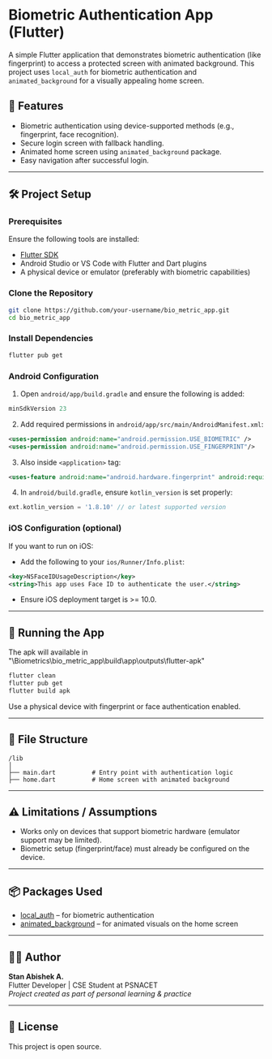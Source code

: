 # Biometric Authentication App (Flutter)

A simple Flutter application that demonstrates biometric authentication (like fingerprint) to access a protected screen with animated background. This project uses `local_auth` for biometric authentication and `animated_background` for a visually appealing home screen.

## 🚀 Features

- Biometric authentication using device-supported methods (e.g., fingerprint, face recognition).
- Secure login screen with fallback handling.
- Animated home screen using `animated_background` package.
- Easy navigation after successful login.

---

## 🛠️ Project Setup

### Prerequisites

Ensure the following tools are installed:

- [Flutter SDK](https://flutter.dev/docs/get-started/install)
- Android Studio or VS Code with Flutter and Dart plugins
- A physical device or emulator (preferably with biometric capabilities)

### Clone the Repository

```bash
git clone https://github.com/your-username/bio_metric_app.git
cd bio_metric_app
```

### Install Dependencies

```bash
flutter pub get
```

### Android Configuration

1. Open `android/app/build.gradle` and ensure the following is added:

```gradle
minSdkVersion 23
```

2. Add required permissions in `android/app/src/main/AndroidManifest.xml`:

```xml
<uses-permission android:name="android.permission.USE_BIOMETRIC" />
<uses-permission android:name="android.permission.USE_FINGERPRINT"/>
```

3. Also inside `<application>` tag:

```xml
<uses-feature android:name="android.hardware.fingerprint" android:required="true" />
```

4. In `android/build.gradle`, ensure `kotlin_version` is set properly:

```gradle
ext.kotlin_version = '1.8.10' // or latest supported version
```

### iOS Configuration (optional)

If you want to run on iOS:

- Add the following to your `ios/Runner/Info.plist`:

```xml
<key>NSFaceIDUsageDescription</key>
<string>This app uses Face ID to authenticate the user.</string>
```

- Ensure iOS deployment target is >= 10.0.

---

## 🧪 Running the App

The apk will available in "<Your Directory>\Biometrics\bio_metric_app\build\app\outputs\flutter-apk"

```bash
flutter clean
flutter pub get
flutter build apk
```

Use a physical device with fingerprint or face authentication enabled.

---

## 📄 File Structure

```plaintext
/lib
│
├── main.dart          # Entry point with authentication logic
├── home.dart          # Home screen with animated background
```

---

## ⚠️ Limitations / Assumptions

- Works only on devices that support biometric hardware (emulator support may be limited).
- Biometric setup (fingerprint/face) must already be configured on the device.

---

## 📦 Packages Used

- [local_auth](https://pub.dev/packages/local_auth) – for biometric authentication
- [animated_background](https://pub.dev/packages/animated_background) – for animated visuals on the home screen

---

## 👨‍💻 Author

**Stan Abishek A.**  
Flutter Developer | CSE Student at PSNACET  
_Project created as part of personal learning & practice_

---

## 📃 License

This project is open source.
